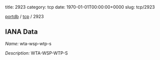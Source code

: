 title: 2923
category: tcp
date: 1970-01-01T00:00:00+0000
slug: tcp/2923

[portdb](/) / [tcp](/category/tcp.html) / 2923


## IANA Data

_Name:_ wta-wsp-wtp-s

_Description:_ WTA-WSP-WTP-S

